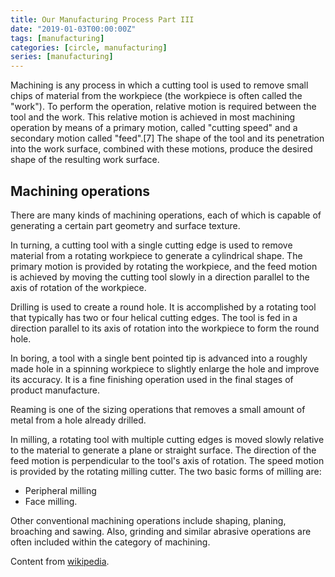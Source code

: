 ```yaml
---
title: Our Manufacturing Process Part III
date: "2019-01-03T00:00:00Z"
tags: [manufacturing]
categories: [circle, manufacturing]
series: [manufacturing]
---
```


Machining is any process in which a cutting tool is used to remove small chips of material from the workpiece (the workpiece is often called the "work"). To perform the operation, relative motion is required between the tool and the work. This relative motion is achieved in most machining operation by means of a primary motion, called "cutting speed" and a secondary motion called "feed".[7] The shape of the tool and its penetration into the work surface, combined with these motions, produce the desired shape of the resulting work surface.

## Machining operations

There are many kinds of machining operations, each of which is capable of generating a certain part geometry and surface texture.

In turning, a cutting tool with a single cutting edge is used to remove material from a rotating workpiece to generate a cylindrical shape. The primary motion is provided by rotating the workpiece, and the feed motion is achieved by moving the cutting tool slowly in a direction parallel to the axis of rotation of the workpiece.

Drilling is used to create a round hole. It is accomplished by a rotating tool that typically has two or four helical cutting edges. The tool is fed in a direction parallel to its axis of rotation into the workpiece to form the round hole.

In boring, a tool with a single bent pointed tip is advanced into a roughly made hole in a spinning workpiece to slightly enlarge the hole and improve its accuracy. It is a fine finishing operation used in the final stages of product manufacture.

Reaming is one of the sizing operations that removes a small amount of metal from a hole already drilled.

In milling, a rotating tool with multiple cutting edges is moved slowly relative to the material to generate a plane or straight surface. The direction of the feed motion is perpendicular to the tool's axis of rotation. The speed motion is provided by the rotating milling cutter. The two basic forms of milling are:

* Peripheral milling
* Face milling.

Other conventional machining operations include shaping, planing, broaching and sawing. Also, grinding and similar abrasive operations are often included within the category of machining.

Content from [wikipedia](https://en.wikipedia.org/wiki/Machining).
